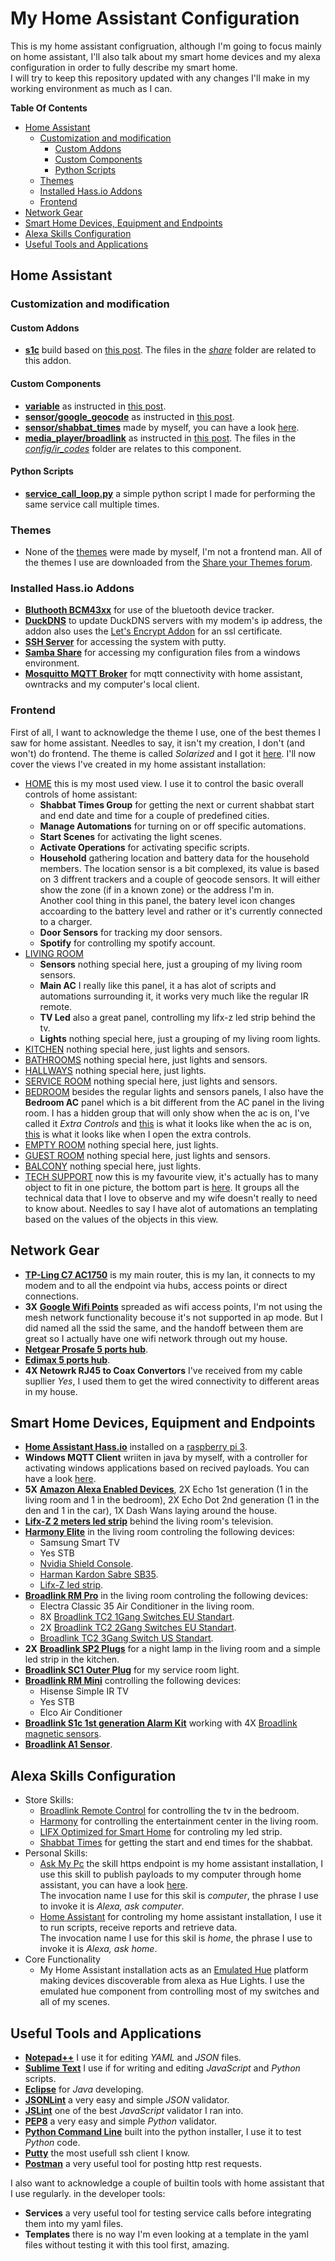 # My  Home Assistant Configuration
This is my home assistant configruation, although I'm going to focus mainly on home assistant, I'll also talk about my smart home devices and my alexa configuration in order to fully describe my smart home.</br>
I will try to keep this repository updated with any changes I'll make in my working environment as much as I can.

**Table Of Contents**
- [Home Assistant](#home-assistant)
  - [Customization and modification](#customization-and-modification)
    - [Custom Addons](#custom-addons)
    - [Custom Components](#custom-components)
    - [Python Scripts](#python-scripts)
  - [Themes](#themes)
  - [Installed Hass.io Addons](#installed-hassio-addons)
  - [Frontend](#frontend)
- [Network Gear](#network-gear)
- [Smart Home Devices, Equipment and Endpoints](#smart-home-devices-equipment-and-endpoints)
- [Alexa Skills Configuration](#alexa-skills-configuration)
- [Useful Tools and Applications](#useful-tools-and-applications)

## Home Assistant

### Customization and modification

#### Custom Addons
- [**s1c**](addons/s1c) build based on [this post](https://community.home-assistant.io/t/broadlink-s1c-kit-sensors-in-ha-using-python-and-mqtt/19886/23). The files in the [*share*](share) folder are related to this addon.

#### Custom Components
- [**variable**](config/custom_components/variable.py) as instructed in [this post](https://community.home-assistant.io/t/custom-component-to-declare-set-variables/25218).
- [**sensor/google_geocode**](config/custom_components/sensor/google_geocode.py) as instructed in [this post](https://community.home-assistant.io/t/google-geocode-custom-component-gps-to-street-address/22233).
- [**sensor/shabbat_times**](config/custom_components/sensor/shabbat_times.py) made by myself, you can have a look [here](https://community.home-assistant.io/t/get-shabbat-times-from-hebcal-api-custom-sensor/32429).
- [**media_player/broadlink**](config/custom_components/media_player/broadlink.py) as instructed in [this post](https://community.home-assistant.io/t/broadlink-ir-media-player-for-old-dump-tvs/27706). The files in the [*config/ir_codes*](config/ir_codes) folder are relates to this component.

#### Python Scripts
 - [**service_call_loop.py**](config/python_scripts/service_call_loop.py) a simple python script I made for performing the same service call multiple times.
 
### Themes
- None of the [themes](config/themes) were made by myself, I'm not a frontend man. All of the themes I use are downloaded from the [Share your Themes forum](https://community.home-assistant.io/t/share-your-themes/22018).

### Installed Hass.io Addons
- [**Bluthooth BCM43xx**](https://home-assistant.io/addons/bluetooth_bcm43xx/) for use of the bluetooth device tracker.
- [**DuckDNS**](https://home-assistant.io/addons/duckdns/) to update DuckDNS servers with my modem's ip address, the addon also uses the [Let's Encrypt Addon](https://home-assistant.io/addons/lets_encrypt/) for an ssl certificate.
- [**SSH Server**](https://home-assistant.io/addons/ssh/) for accessing the system with putty.
- [**Samba Share**](https://home-assistant.io/addons/samba/) for accessing my configuration files from a windows environment.
- [**Mosquitto MQTT Broker**](https://home-assistant.io/addons/mosquitto/) for mqtt connectivity with home assistant, owntracks and my computer's local client.

### Frontend
First of all, I want to acknowledge the theme I use, one of the best themes I saw for home assistant. Needles to say, it isn't my creation, I don't (and won't) do frontend. The theme is called *Solarized* and I got it [here](https://community.home-assistant.io/t/share-your-themes/22018/31).
I'll now cover the views I've created in my home assistant installation:
- [HOME](frontend_pics/View_HOME.jpg) this is my most used view. I use it to control the basic overall controls of home assistant:
  - **Shabbat Times Group** for getting the next or current shabbat start and end date and time for a couple of predefined cities.
  - **Manage Automations** for turning on or off specific automations.
  - **Start Scenes** for activating the light scenes.
  - **Activate Operations** for activating specific scripts.
  - **Household** gathering location and battery data for the household members. The location sensor is a bit complexed, its value is based on 3 diffrent trackers and a couple of geocode sensors. It will either show the zone (if in a known zone) or the address I'm in.</br>
  Another cool thing in this panel, the batery level icon changes accoarding to the battery level and rather or it's currently connected to a charger.
  - **Door Sensors** for tracking my door sensors.
  - **Spotify** for controlling my spotify account.
- [LIVING ROOM](frontend_pics/View_LIVING_ROOM.jpg)
  - **Sensors** nothing special here, just a grouping of my living room sensors.
  - **Main AC** I really like this panel, it a has alot of scripts and automations surrounding it, it works very much like the regular IR remote.
  - **TV Led** also a great panel, controlling my lifx-z led strip behind the tv.
  - **Lights** nothing special here, just a grouping of my living room lights.
- [KITCHEN](frontend_pics/View_KITCHEN.jpg) nothing special here, just lights and sensors.
- [BATHROOMS](frontend_pics/View_BATHROOMS.jpg) nothing special here, just lights and sensors.
- [HALLWAYS](frontend_pics/View_HALLWAYS.jpg) nothing special here, just lights.
- [SERVICE ROOM](frontend_pics/View_SERVICE_ROOM.jpg) nothing special here, just lights and sensors.
- [BEDROOM](frontend_pics/View_BEDROOM_AC_OFF.jpg) besides the regular lights and sensors panels, I also have the **Bedroom AC** panel which is a bit different from the AC panel in the living room. I has a hidden group that will only show when the ac is on, I've called it *Extra Controls* and [this](frontend_pics/View_BEDROOM_AC_ON.jpg) is what it looks like when the ac is on, [this](frontend_pics/View_BEDROOM_AC_EXTRA.jpg) is what it looks like when I open the extra controls.
- [EMPTY ROOM](frontend_pics/View_EMPTY_ROOM.jpg) nothing special here, just lights.
- [GUEST ROOM](frontend_pics/View_GUEST_ROOM.jpg) nothing special here, just lights and sensors.
- [BALCONY](frontend_pics/View_BALCONY.jpg) nothing special here, just lights.
- [TECH SUPPORT](frontend_pics/View_TECH_SUPPORT_1.jpg) now this is my favourite view, it's actually has to many object to fit in one picture, the bottom part is [here](frontend_pics/View_TECH_SUPPORT_2.jpg). It groups all the technical data that I love to observe and my wife doesn't really to need to know about. Needles to say I have alot of automations an templating based on the values of the objects in this view.

## Network Gear
- [**TP-Ling C7 AC1750**](https://www.amazon.com/TP-Link-Archer-C7-802-11ac-Wireless/dp/B00BUSDVBQ/ref=sr_1_4?ie=UTF8&qid=1510661698&sr=8-4&keywords=tp-link+ac1750) is my main router, this is my lan, it connects to my modem and to all the endpoint via hubs, access points or direct connections.
- **3X** [**Google Wifi Points**](https://www.amazon.com/gp/product/B01MAW2294/ref=oh_aui_detailpage_o03_s00?ie=UTF8&psc=1) spreaded as wifi access points, I'm not using the mesh network functionality becouse it's not supported in ap mode. But I did named all the ssid the same, and the handoff between them are great so I actually have one wifi network through out my house.
- [**Netgear Prosafe 5 ports hub**](https://www.amazon.com/gp/product/B00HGLVZLY/ref=oh_aui_detailpage_o00_s00?ie=UTF8&psc=1).
- [**Edimax 5 ports hub**](https://www.amazon.com/Edimax-ES-5500GV3-Gigabit-Ethernet-Switch/dp/B00H8XIZT0/ref=sr_1_12?s=electronics&ie=UTF8&qid=1510662309&sr=1-12&keywords=edimax+switch).
- **4X Netowrk RJ45 to Coax Convertors** I've received from my cable supllier *Yes*, I used them to get the wired connectivity to different areas in my house.

## Smart Home Devices, Equipment and Endpoints
- [**Home Assistant Hass.io**](https://home-assistant.io/hassio/) installed on a [raspberry pi 3](https://www.amazon.com/gp/product/B01C6EQNNK/ref=oh_aui_detailpage_o00_s00?ie=UTF8&psc=1).
- **Windows MQTT Client** wriiten in java by myself, with a controller for activating windows applications based on recived payloads. You can have a look [here](https://community.home-assistant.io/t/how-i-made-alexa-talk-to-my-computer-through-home-assistant/32448).
- **5X** [**Amazon Alexa Enabled Devices**](https://www.amazon.com/Amazon-Echo-And-Alexa-Devices/b/ref=nav_shopall_1_ods_ha_echo_cp?ie=UTF8&node=9818047011), 2X Echo 1st generation (1 in the living room and 1 in the bedroom), 2X Echo Dot 2nd generation (1 in the den and 1 in the car), 1X Dash Wans laying around the house.
- [**Lifx-Z 2 meters led strip**](https://www.amazon.com/gp/product/B01KY02NLY/ref=oh_aui_detailpage_o01_s00?ie=UTF8&psc=1) behind the living room's television.
- [**Harmony Elite**](https://www.amazon.com/gp/product/B014PDFP9S/ref=oh_aui_detailpage_o04_s00?ie=UTF8&psc=1) in the living room controling the following devices:
  - Samsung Smart TV
  - Yes STB
  - [Nvidia Shield Console](https://www.amazon.com/gp/product/B01N1NT9Y6/ref=oh_aui_detailpage_o02_s00?ie=UTF8&th=1).
  - [Harman Kardon Sabre SB35](https://www.amazon.com/Harman-Kardon-SABRE-SB35-Entertainment/dp/B00F9HTX7U/ref=sr_1_1?s=electronics&ie=UTF8&qid=1510609535&sr=1-1&keywords=sabre+sb35).
  - [Lifx-Z led strip](https://www.amazon.com/gp/product/B01KY02NLY/ref=oh_aui_detailpage_o01_s00?ie=UTF8&psc=1).
- [**Broadlink RM Pro**](https://www.aliexpress.com/item/Broadlink-RM2-RM-Pro-Smart-home-Automation-Universal-Intelligent-wireless-remote-control-WIFI-IR-RF-switch/32738344424.html?spm=a2g0s.9042311.0.0.elfcCR) in the living room controling the following devices:
  - Electra Classic 35 Air Conditioner in the living room.
  - 8X [Broadlink TC2 1Gang Switches EU Standart](https://www.aliexpress.com/item/2016-New-Arrival-Broadlink-TC2-Light-Touch-Switch-EU-220V-1Gang-Wall-Switch-White-Touch-Panel/32592935925.html?spm=a2g0s.9042311.0.0.elfcCR).
  - 2X [Broadlink TC2 2Gang Switches EU Standart](https://www.aliexpress.com/item/2016-New-Arrival-Broadlink-TC2-Touch-Switches-2Gang-EU-220V-Remote-Control-Wall-Light-Switch-Smart/32592959665.html?spm=a2g0s.9042311.0.0.elfcCR).
  - [Broadlink TC2 3Gang Switch US Standart](https://www.aliexpress.com/item/2016-New-Broadlink-TC2-Light-Touch-Switch-US-AU-110V-3Gang-Wall-Switch-Wireless-Remote-Control/32591265614.html?spm=a2g0s.9042311.0.0.1rwADH).
- **2X** [**Broadlink SP2 Plugs**](https://www.aliexpress.com/item/Broadlink-16A-EU-US-wifi-power-socket-SP-CC-Home-Automation-Smart-plug-outlet-Wireless-Control/32639393902.html?spm=a2g0s.9042311.0.0.1rwADH) for a night lamp in the living room and a simple led strip in the kitchen.
- [**Broadlink SC1 Outer Plug**](https://www.aliexpress.com/item/New-Broadlink-SC1-Wifi-Smart-Remote-Controlled-Power-Home-Automation-APP-Wireless-power-light-Switch-Via/32811421862.html?spm=a2g0s.9042311.0.0.1rwADH) for my service room light.
- [**Broadlink RM Mini**](https://www.aliexpress.com/item/Original-Broadlink-RM-Mini3Black-bean-Smart-Home-Automation-Universal-Intelligent-WiFi-IR-4G-Wireless-Controller-by/32657100947.html?spm=a2g0s.9042311.0.0.1rwADH) controlling the following devices:
  - Hisense Simple IR TV
  - Yes STB
  - Elco Air Conditioner
- [**Broadlink S1c 1st generation Alarm Kit**](https://www.aliexpress.com/item/2015-New-Arrival-Broadlink-S1-S1C-SmartOne-Alarm-Security-Kit-For-Home-Smart-Home-Alarm-System/32523639274.html?spm=a2g0s.9042311.0.0.1rwADH) working with 4X [Broadlink magnetic sensors](https://www.aliexpress.com/item/Original-Broadlink-S1C-433Mhz-Door-Sensor-Contact-Wireless-Window-Magnet-Entry-Detector-Sensor-Smart-Home-Alarm/32694362268.html?spm=a2g0s.9042311.0.0.8GFN5e).
- [**Broadlink A1 Sensor**](https://www.aliexpress.com/item/Broadlink-A1-E-air-wifi-Air-Quatily-Detector-Intelligent-Purifier-smart-home-Automation-phone-detect-Temperature/32614430027.html?spm=a2g0s.9042311.0.0.6NtFMx).

## Alexa Skills Configuration
- Store Skills:
  - [Broadlink Remote Control](https://www.amazon.com/BroadLink-Remote-Control/dp/B073PLQYKS/ref=sr_1_1?s=digital-skills&ie=UTF8&qid=1510648170&sr=1-1&keywords=broadlink) for controlling the tv in the bedroom.
  - [Harmony](https://www.amazon.com/Logitech-Harmony/dp/B01M4LDPX3/ref=sr_1_1?s=digital-skills&ie=UTF8&qid=1510648428&sr=1-1&keywords=harmony) for controlling the entertainment center in the living room.
  - [LIFX Optimized for Smart Home](https://www.amazon.com/LIFX-Optimized-for-Smart-Home/dp/B01EIQSPOY/ref=sr_1_1?s=digital-skills&ie=UTF8&qid=1510648575&sr=1-1&keywords=lifx) for controling my led strip.
  - [Shabbat Times](https://www.amazon.com/Tomer-Figenblat-Shabbat-Times/dp/B072PRCHRD/ref=sr_1_2?s=digital-skills&ie=UTF8&qid=1510648624&sr=1-2&keywords=shabbat+times) for getting the start and end times for the shabbat.
- Personal Skills:
  - [Ask My Pc](alexa_skills/ask_my_pc) the skill https endpoint is my home assistant installation, I use this skill to publish payloads to my computer through home assistant, you can have a look [here](https://www.youtube.com/watch?v=AQzD0TPG-xE).</br>
  The invocation name I use for this skil is *computer*, the phrase I use to invoke it is *Alexa, ask computer*.
  - [Home Assistant](alexa_skills/home_assistant) for controling my home assistant installation, I use it to run scripts, receive reports and retrieve data.</br>
  The invocation name I use for this skil is *home*, the phrase I use to invoke it is *Alexa, ask home*.
- Core Functionality
  - My Home Assistant installation acts as an  [Emulated Hue](https://home-assistant.io/components/emulated_hue/) platform making devices discoverable from alexa as Hue Lights. I use the emulated hue component from controlling most of my switches and all of my scenes.

## Useful Tools and Applications
- [**Notepad++**](https://notepad-plus-plus.org/) I use it for editing *YAML* and *JSON* files.
- [**Sublime Text**](https://www.sublimetext.com/) I use if for writing and editing *JavaScript* and *Python* scripts.
- [**Eclipse**](https://www.eclipse.org/) for *Java* developing.
- [**JSONLint**](https://jsonlint.com/) a very easy and simple *JSON* validator.
- [**JSLint**](http://www.jslint.com/) one of the best *JavaScript* validator I ran into.
- [**PEP8**](http://pep8online.com/) a very easy and simple *Python* validator.
- [**Python Command Line**](https://www.python.org/) built into the python installer, I use it to test *Python* code.
- [**Putty**](http://www.putty.org/) the most usefull ssh client I know.
- [**Postman**](https://www.getpostman.com/) a very useful tool for posting http rest requests.

I also want to acknowledge a couple of builtin tools with home assistant that I use regularly. in the developer tools:
- **Services** a very useful tool for testing service calls before integrating them into my yaml files.
- **Templates** there is no way I'm even looking at a template in the yaml files without testing it with this tool first, amazing.
